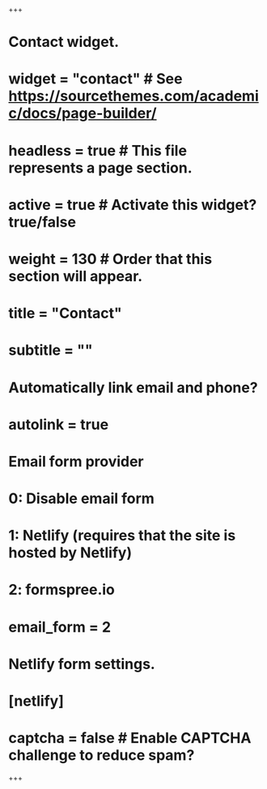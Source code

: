 +++
# Contact widget.
# widget = "contact"  # See https://sourcethemes.com/academic/docs/page-builder/
# headless = true  # This file represents a page section.
# active = true  # Activate this widget? true/false
# weight = 130  # Order that this section will appear.

# title = "Contact"
# subtitle = ""

# Automatically link email and phone?
# autolink = true

# Email form provider
#   0: Disable email form
#   1: Netlify (requires that the site is hosted by Netlify)
#   2: formspree.io
# email_form = 2

# Netlify form settings.
# [netlify]
#  captcha = false  # Enable CAPTCHA challenge to reduce spam?
+++

